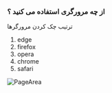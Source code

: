 ### از چه مرورگری استفاده می کنید ؟

ترتیب چک کردن مرورگرها

1. edge
2. firefox
3. opera
4. chrome
5. safari

![PageArea](https://user-images.githubusercontent.com/56879548/221023706-7ba275e9-eec7-4dd2-b8ac-ce3ac7153aa7.jpg)

